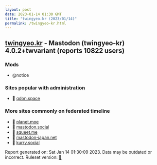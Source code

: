```yaml
---
layout: post
date: 2023-01-14 01:30 GMT
title: "twingyeo.kr (2023/01/14)"
permalink: /twingyeo-kr.html
---
```


## [twingyeo.kr](https://twingyeo.kr) - Mastodon (twingyeo-kr) 4.0.2+twvariant (reports 10822 users)

### Mods
 * @notice

### Sites popular with administration

* 🐘 [qdon.space](/qdon-space.html)

### More sites commonly on federated timeline

* 🐘 [planet.moe](/planet-moe.html)
* 🐘 [mastodon.social](/mastodon-social.html)
* 🐘 [squeet.me](/squeet-me.html)
* 🐘 [mastodon-japan.net](/mastodon-japan-net.html)
* 🐘 [kurry.social](/kurry-social.html)

Report generated on: Sat Jan 14 01:30:09 2023. Data may be outdated or incorrect.
Ruleset version: [🧁](/version-cupcake)
